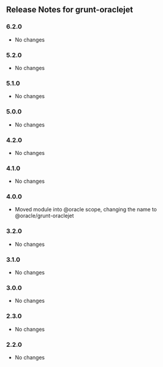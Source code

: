 ## Release Notes for grunt-oraclejet ##

### 6.2.0
* No changes

### 5.2.0
* No changes

### 5.1.0
* No changes

### 5.0.0
* No changes

### 4.2.0
* No changes

### 4.1.0
* No changes

### 4.0.0
* Moved module into @oracle scope, changing the name to @oracle/grunt-oraclejet

### 3.2.0
* No changes

### 3.1.0
* No changes

### 3.0.0
* No changes

### 2.3.0
* No changes

### 2.2.0
* No changes
